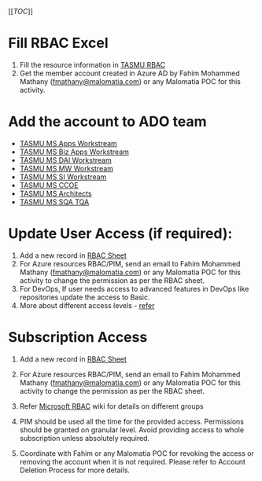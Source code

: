[[_TOC_]]

# Fill RBAC Excel
1. Fill the resource information in [TASMU RBAC](https://microsofteur.sharepoint.com/:x:/t/TASMUNationalPlatform-DeliveryStream-MicrosoftOnly/ESoPzSk_bHVHktzXLI8XSZgB7ER7ZBT73CbyiIlkSKwyEA?e=dplOpa)
1. Get the member account created in Azure AD by Fahim Mohammed Mathany (fmathany@malomatia.com) or any Malomatia POC for this activity.
# Add the account to ADO team
- [TASMU MS Apps Workstream](https://dev.azure.com/TASMUCP/TASMU%20Central%20Platform/_settings/teams?subjectDescriptor=vssgp.Uy0xLTktMTU1MTM3NDI0NS04NjY3NTY2NC0yMjk4MzkzNjc4LTMxMzI0MDY0OTAtNDIzMzY4NjAxMC0xLTE1MDYzNjEzOC0zMTQ0ODEyODc2LTI2MDA2NjM0NzItMTI4MTY3MTQ1OQ)
- [TASMU MS Biz Apps Workstream](https://dev.azure.com/TASMUCP/TASMU%20Central%20Platform/_settings/teams?subjectDescriptor=vssgp.Uy0xLTktMTU1MTM3NDI0NS04NjY3NTY2NC0yMjk4MzkzNjc4LTMxMzI0MDY0OTAtNDIzMzY4NjAxMC0xLTEwNjE1MzUxNjgtNzQyMjY5NzcxLTI3MDIyMTg0NTktMzQwNjk0MjA4Mg)
- [TASMU MS DAI Workstream](https://dev.azure.com/TASMUCP/TASMU%20Central%20Platform/_settings/teams?subjectDescriptor=vssgp.Uy0xLTktMTU1MTM3NDI0NS04NjY3NTY2NC0yMjk4MzkzNjc4LTMxMzI0MDY0OTAtNDIzMzY4NjAxMC0xLTE1Mjk1OTE0NzYtMjIxMjIxNDg2My0zMDgwOTczNTIwLTk3OTg1NDE3Mw)
- [TASMU MS MW Workstream](https://dev.azure.com/TASMUCP/TASMU%20Central%20Platform/_settings/teams?subjectDescriptor=vssgp.Uy0xLTktMTU1MTM3NDI0NS04NjY3NTY2NC0yMjk4MzkzNjc4LTMxMzI0MDY0OTAtNDIzMzY4NjAxMC0xLTMwNDU3NDQ4NTYtMjE3MTI3NzYzMi0yNjgwNzYxNTIyLTM4NjM2NjgxOA)
- [TASMU MS SI Workstream](https://dev.azure.com/TASMUCP/TASMU%20Central%20Platform/_settings/teams?subjectDescriptor=vssgp.Uy0xLTktMTU1MTM3NDI0NS04NjY3NTY2NC0yMjk4MzkzNjc4LTMxMzI0MDY0OTAtNDIzMzY4NjAxMC0xLTEwOTMzMTI0NTItNDEzNjU2NDU1MC0yNTgxMDEzODcwLTc2NTk3NjM5Ng)
- [TASMU MS CCOE](https://dev.azure.com/TASMUCP/TASMU%20Central%20Platform/_settings/teams?subjectDescriptor=vssgp.Uy0xLTktMTU1MTM3NDI0NS04NjY3NTY2NC0yMjk4MzkzNjc4LTMxMzI0MDY0OTAtNDIzMzY4NjAxMC0xLTIyMDM1NTIxNDItMjQ3ODgyNjU2NS0yNDU4MTM5Njk3LTEzOTk1MTExOQ)
- [TASMU MS Architects](https://dev.azure.com/TASMUCP/TASMU%20Central%20Platform/_settings/teams?subjectDescriptor=vssgp.Uy0xLTktMTU1MTM3NDI0NS04NjY3NTY2NC0yMjk4MzkzNjc4LTMxMzI0MDY0OTAtNDIzMzY4NjAxMC0xLTEzMDk3Mjc4OTItNDI5MzYyOTI1My0yNDcyMTc2ODIwLTIzODA2MTk2MzM)
- [TASMU MS SQA TQA](https://dev.azure.com/TASMUCP/TASMU%20Central%20Platform/_settings/teams?subjectDescriptor=vssgp.Uy0xLTktMTU1MTM3NDI0NS04NjY3NTY2NC0yMjk4MzkzNjc4LTMxMzI0MDY0OTAtNDIzMzY4NjAxMC0xLTQxMTYxODAxOTItNDY2ODcxNjMxLTI4MjQ3NDQzMTktMTA3Nzg1ODg2MQ)

# Update User Access (if required):
1. Add a new record in [RBAC Sheet](https://microsofteur.sharepoint.com/:x:/t/TASMUNationalPlatform-DeliveryStream-MicrosoftOnly/ESoPzSk_bHVHktzXLI8XSZgB7ER7ZBT73CbyiIlkSKwyEA?e=dplOpa)
1. For Azure resources RBAC/PIM, send an email to Fahim Mohammed Mathany (fmathany@malomatia.com) or any Malomatia POC for this activity to change the permission as per the RBAC sheet.
1. For DevOps, If user needs access to advanced features in DevOps like repositories update the access to Basic.
1. More about different access levels - [refer](https://docs.microsoft.com/en-us/azure/devops/organizations/security/access-levels?view=azure-devops)

# Subscription Access
1. Add a new record in [RBAC Sheet](https://microsofteur.sharepoint.com/:x:/t/TASMUNationalPlatform-DeliveryStream-MicrosoftOnly/ESoPzSk_bHVHktzXLI8XSZgB7ER7ZBT73CbyiIlkSKwyEA?e=dplOpa)
1. For Azure resources RBAC/PIM, send an email to Fahim Mohammed Mathany (fmathany@malomatia.com) or any Malomatia POC for this activity to change the permission as per the RBAC sheet.

1. Refer [Microsoft RBAC](/Overview/DevOps/Microsoft-RBAC) wiki for details on different groups
1. PIM should be used all the time for the provided access. Permissions should be granted on granular level. Avoid providing access to whole subscription unless absolutely required. 
1. Coordinate with Fahim or any Malomatia POC for revoking the access or removing the account when it is not required. Please refer to Account Deletion Process for more details.